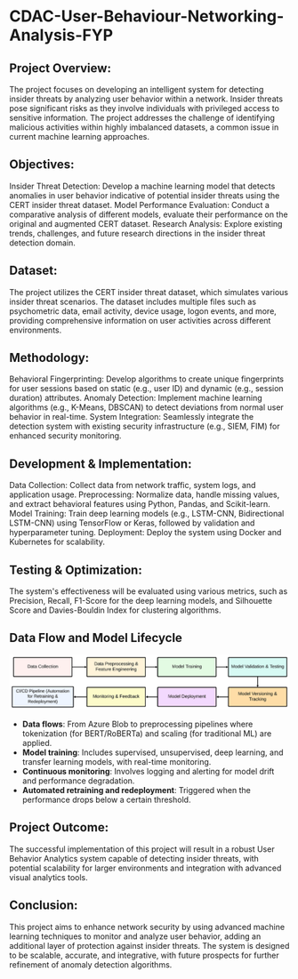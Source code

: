 # CDAC-User-Behaviour-Networking-Analysis-FYP


## Project Overview:
The project focuses on developing an intelligent system for detecting insider threats by analyzing user behavior within a network. Insider threats pose significant risks as they involve individuals with privileged access to sensitive information. The project addresses the challenge of identifying malicious activities within highly imbalanced datasets, a common issue in current machine learning approaches.

## Objectives:
Insider Threat Detection: Develop a machine learning model that detects anomalies in user behavior indicative of potential insider threats using the CERT insider threat dataset.
Model Performance Evaluation: Conduct a comparative analysis of different models, evaluate their performance on the original and augmented CERT dataset.
Research Analysis: Explore existing trends, challenges, and future research directions in the insider threat detection domain.

## Dataset:
The project utilizes the CERT insider threat dataset, which simulates various insider threat scenarios. The dataset includes multiple files such as psychometric data, email activity, device usage, logon events, and more, providing comprehensive information on user activities across different environments.

## Methodology:
Behavioral Fingerprinting: Develop algorithms to create unique fingerprints for user sessions based on static (e.g., user ID) and dynamic (e.g., session duration) attributes.
Anomaly Detection: Implement machine learning algorithms (e.g., K-Means, DBSCAN) to detect deviations from normal user behavior in real-time.
System Integration: Seamlessly integrate the detection system with existing security infrastructure (e.g., SIEM, FIM) for enhanced security monitoring.

## Development & Implementation:
Data Collection: Collect data from network traffic, system logs, and application usage.
Preprocessing: Normalize data, handle missing values, and extract behavioral features using Python, Pandas, and Scikit-learn.
Model Training: Train deep learning models (e.g., LSTM-CNN, Bidirectional LSTM-CNN) using TensorFlow or Keras, followed by validation and hyperparameter tuning.
Deployment: Deploy the system using Docker and Kubernetes for scalability.

## Testing & Optimization:
The system's effectiveness will be evaluated using various metrics, such as Precision, Recall, F1-Score for the deep learning models, and Silhouette Score and Davies-Bouldin Index for clustering algorithms.

## Data Flow and Model Lifecycle
![Project Workflow](https://github.com/Kanan-Bedi/CDAC-User-Behaviour-Networking-Analysis-FYP/blob/main/MlOps%20Workflow.jpeg?raw=true)

- **Data flows**: From Azure Blob to preprocessing pipelines where tokenization (for BERT/RoBERTa) and scaling (for traditional ML) are applied.
- **Model training**: Includes supervised, unsupervised, deep learning, and transfer learning models, with real-time monitoring.
- **Continuous monitoring**: Involves logging and alerting for model drift and performance degradation.
- **Automated retraining and redeployment**: Triggered when the performance drops below a certain threshold.

## Project Outcome:
The successful implementation of this project will result in a robust User Behavior Analytics system capable of detecting insider threats, with potential scalability for larger environments and integration with advanced visual analytics tools.

 ## Conclusion:
This project aims to enhance network security by using advanced machine learning techniques to monitor and analyze user behavior, adding an additional layer of protection against insider threats. The system is designed to be scalable, accurate, and integrative, with future prospects for further refinement of anomaly detection algorithms.
